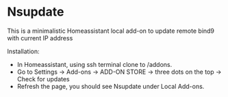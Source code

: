 # Nsupdate
This is a minimalistic Homeassistant local add-on to update remote bind9 with current IP address

Installation:
* In Homeassistant, using ssh terminal clone to /addons.
* Go to Settings -> Add-ons -> ADD-ON STORE -> three dots on the top -> Check for updates
* Refresh the page, you should see Nsupdate under Local Add-ons.
